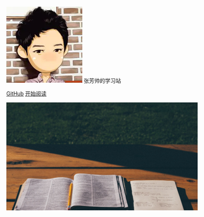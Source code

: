 ![logo](./static/image/avatar.webp ':class=logo') <span class="websit">张芳帅的学习站</span>


[GitHub](https://github.com/zhangfangshuai/offer)
[开始阅读](menu.md)

![](./static/image/bg_book.jpeg)